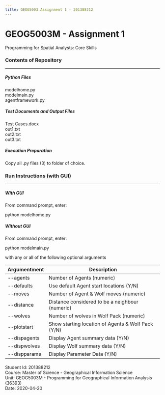 ```yaml
---
title: GEOG5003 Assignment 1 - 201388212
---
```


# GEOG5003M - Assignment 1

Programming for Spatial Analysts: Core Skills



### Contents of Repository
------------------
##### Python Files
modelhome.py  
modelmain.py  
agentframework.py  
  
##### Test Documents and Output Files    
Test Cases.docx  
out1.txt  
out2.txt  
out3.txt  

##### Execution Preparation
Copy all .py files (3) to folder of choice.


### Run Instructions (with GUI)
----------------  
##### With GUI
From command prompt, enter:

python modelhome.py

##### Without GUI
From command prompt, enter:

python modelmain.py  

with any or all of the following optional arguments  

| Argumentment | Description |  
| --- | --- |  
| --agents | Number of Agents (numeric) |  
| --defaults | Use default Agent start locations (Y/N) |  
| --moves | Number of Agent & Wolf moves (numeric) |  
| --distance | Distance considered to be a neighbour (numeric) |  
| --wolves | Number of wolves in Wolf Pack (numeric) |  
| --plotstart | Show starting location of Agents & Wolf Pack (Y/N) |  
| --dispagents | Display Agent summary data (Y/N) |  
| --dispwolves | Display Wolf summary data (Y/N) |  
| --dispparams | Display Parameter Data (Y/N) |  



####  
Student Id: 201388212  
Course: Master of Science - Geographical Information Science  
Unit: GEOG5003M - Programming for Geographical Information Analysis (36393)  
Date: 2020-04-20  
